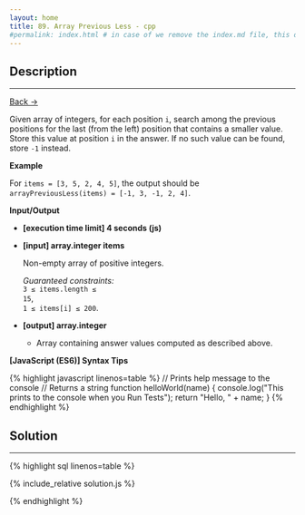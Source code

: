 ```yaml
---
layout: home
title: 89. Array Previous Less - cpp
#permalink: index.html # in case of we remove the index.md file, this doc will be the index page
---
```


<div class="row">
<div class="columnStmt" markdown="1">

## Description

---

[Back -> ](../README.md)

Given array of integers, for each position <code>i</code>, search among the previous positions for the last (from the left) position that contains a smaller value. Store this value at position <code>i</code> in the answer. If no such value can be found, store <code>-1</code> instead.

**Example**

For <code>items = [3, 5, 2, 4, 5]</code>, the output should be
<code>arrayPreviousLess(items) = [-1, 3, -1, 2, 4]</code>.

**Input/Output**

- **[execution time limit] 4 seconds (js)**

- **[input] array.integer items**

  Non-empty array of positive integers.<br>

  _Guaranteed constraints:_<br>
  <code>3 ≤ items.length ≤ 15</code>,<br> <code>1 ≤ items[i] ≤ 200</code>.

- **[output] array.integer**
  - Array containing answer values computed as described above.

**[JavaScript (ES6)] Syntax Tips**

{% highlight javascript linenos=table %}
// Prints help message to the console
// Returns a string
function helloWorld(name) {
console.log("This prints to the console when you Run Tests");
return "Hello, " + name;
}
{% endhighlight %}

</div>
<div class="columnSol" markdown="1">

## Solution

---

{% highlight sql linenos=table %}

{% include_relative solution.js %}

{% endhighlight %}

</div>
</div>

